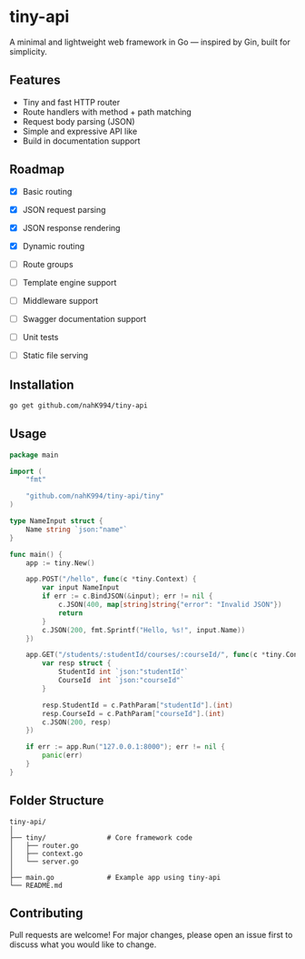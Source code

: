 # tiny-api

A minimal and lightweight web framework in Go — inspired by Gin, built for simplicity.


## Features

- Tiny and fast HTTP router
- Route handlers with method + path matching
- Request body parsing (JSON)
- Simple and expressive API like
- Build in documentation support


## Roadmap

* [x] Basic routing
* [x] JSON request parsing
* [x] JSON response rendering
* [x] Dynamic routing
* [ ] Route groups
* [ ] Template engine support
* [ ] Middleware support
* [ ] Swagger documentation support
* [ ] Unit tests
* [ ] Static file serving


## Installation

```bash
go get github.com/nahK994/tiny-api
````

## Usage

```go
package main

import (
	"fmt"

	"github.com/nahK994/tiny-api/tiny"
)

type NameInput struct {
	Name string `json:"name"`
}

func main() {
	app := tiny.New()

	app.POST("/hello", func(c *tiny.Context) {
		var input NameInput
		if err := c.BindJSON(&input); err != nil {
			c.JSON(400, map[string]string{"error": "Invalid JSON"})
			return
		}
		c.JSON(200, fmt.Sprintf("Hello, %s!", input.Name))
	})

	app.GET("/students/:studentId/courses/:courseId/", func(c *tiny.Context) {
		var resp struct {
			StudentId int `json:"studentId"`
			CourseId  int `json:"courseId"`
		}

		resp.StudentId = c.PathParam["studentId"].(int)
		resp.CourseId = c.PathParam["courseId"].(int)
		c.JSON(200, resp)
	})

	if err := app.Run("127.0.0.1:8000"); err != nil {
		panic(err)
	}
}
```


## Folder Structure

```
tiny-api/
│
├── tiny/               # Core framework code
│   ├── router.go
│   ├── context.go
│   └── server.go
│
├── main.go             # Example app using tiny-api
└── README.md
```



## Contributing

Pull requests are welcome! For major changes, please open an issue first to discuss what you would like to change.
